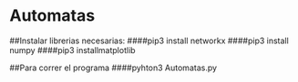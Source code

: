 # Automatas

##Instalar librerias necesarias:
####pip3 install networkx
####pip3 install numpy
####pip3 installmatplotlib

##Para correr el programa
####pyhton3 Automatas.py
